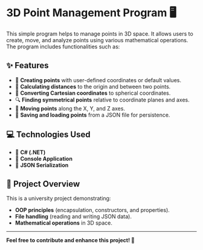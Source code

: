 # 3D Point Management Program 🖥️

This simple program helps to manage points in 3D space. It allows users to create, move, and analyze points using various mathematical operations. The program includes functionalities such as:

## ✨ Features
- 📌 **Creating points** with user-defined coordinates or default values.
- 📏 **Calculating distances** to the origin and between two points.
- 🔄 **Converting Cartesian coordinates** to spherical coordinates.
- 🔍 **Finding symmetrical points** relative to coordinate planes and axes.
- 🚀 **Moving points** along the X, Y, and Z axes.
- 💾 **Saving and loading points** from a JSON file for persistence.

## 💻 Technologies Used
- 🔹 **C# (.NET)**
- 🔹 **Console Application**
- 🔹 **JSON Serialization**

## 📂 Project Overview
This is a university project demonstrating:
- **OOP principles** (encapsulation, constructors, and properties).
- **File handling** (reading and writing JSON data).
- **Mathematical operations** in 3D space.

---
**Feel free to contribute and enhance this project! 🚀**

